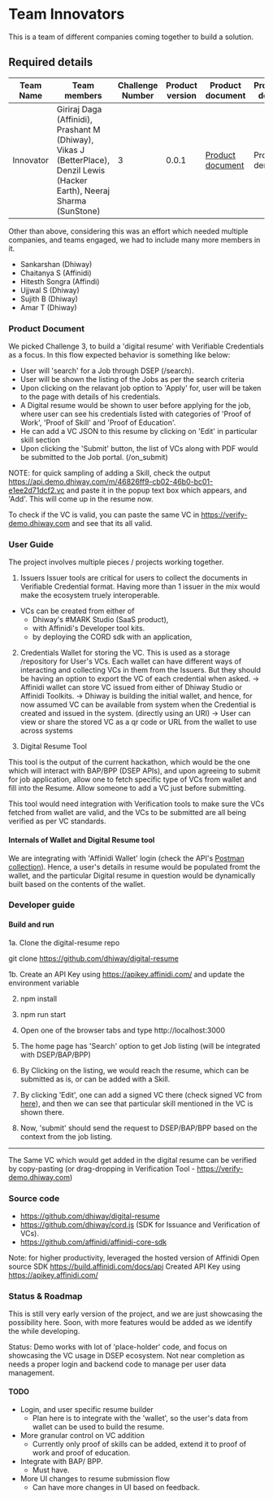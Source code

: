 # Team Innovators

This is a team of different companies coming together to build a solution.

## Required details

| Team Name | Team members | Challenge Number | Product version | Product document | Product demo | User guide | Source code | Developer guide |
|--|--|--|--|--|--|--|--|--|
| Innovator | Giriraj Daga (Affinidi), Prashant M (Dhiway), Vikas J (BetterPlace), Denzil Lewis (Hacker Earth), Neeraj Sharma (SunStone) | 3 | 0.0.1 | [Product document](#product-document) | Product demo | [User guide](#user-guide) | [Source code](#source-code) | [Developer guide](#developer-guide) |


Other than above, considering this was an effort which needed multiple companies, and teams engaged, we had to include many more members in it.

* Sankarshan (Dhiway)
* Chaitanya S (Affinidi)
* Hitesth Songra (Affindi)
* Ujjwal S (Dhiway)
* Sujith B (Dhiway)
* Amar T (Dhiway)

### Product Document

We picked Challenge 3, to build a 'digital resume' with Verifiable Credentials as a focus. In this flow expected behavior is something like below:

 - User will 'search' for a Job through DSEP (/search).
 - User will be shown the listing of the Jobs as per the search criteria
 - Upon clicking on the relavant job option to 'Apply' for, user will be taken to the page with details of his credentials.
 - A Digital resume would be shown to user before applying for the job, where user can see his credentials listed with categories of 'Proof of Work', 'Proof of Skill' and 'Proof of Education'.
 - He can add a VC JSON to this resume by clicking on 'Edit' in particular skill section
 - Upon clicking the 'Submit' button, the list of VCs along with PDF would be submitted to the Job portal. (/on_submit)

NOTE: for quick sampling of adding a Skill, check the output https://api.demo.dhiway.com/m/46826ff9-cb02-46b0-bc01-e1ee2d71dcf2.vc and paste it in the popup text box which appears, and 'Add'. This will come up in the resume now.

To check if the VC is valid, you can paste the same VC in https://verify-demo.dhiway.com and see that its all valid.


### User Guide

The project involves multiple pieces / projects working together.


1. Issuers
  Issuer tools are critical for users to collect the documents in Verifiable Credential format. Having more than 1 issuer in the mix would make the ecosystem truely interoperable.
  - VCs can be created from either of
     - Dhiway's #MARK Studio (SaaS product),
     - with Affinidi's Developer tool kits.
     - by deploying the CORD sdk with an application,

2. Credentials Wallet for storing the VC.
  This is used as a storage /repository for User's VCs. Each wallet can have different ways of interacting and collecting VCs in them from the Issuers. But they should be having an option to export the VC of each credential when asked.
  -> Affinidi wallet can store VC issued from either of Dhiway Studio or Affinidi Toolkits.
  -> Dhiway is building the initial wallet, and hence, for now assumed VC can be available from system when the Credential is created and issued in the system. (directly using an URI)
  -> User can view or share the stored VC as a qr code or URL from the wallet to use across systems 

3. Digital Resume Tool

This tool is the output of the current hackathon, which would be the one which will interact with BAP/BPP (DSEP APIs), and upon agreeing to submit for job application, allow one to fetch specific type of VCs from wallet and fill into the Resume. Allow someone to add a VC just before submitting.

This tool would need integration with Verification tools to make sure the VCs fetched from wallet are valid, and the VCs to be submitted are all being verified as per VC standards.


#### Internals of Wallet and Digital Resume tool

We are integrating with 'Affinidi Wallet' login (check the API's [Postman collection](https://www.postman.com/affinididevelopers/workspace/affinidi-developers/overview)). Hence, a user's details in resume would be populated fromt the wallet, and the particular Digital resume in question would be dynamically built based on the contents of the wallet.


### Developer guide

#### Build and run

1a. Clone the digital-resume repo

git clone https://github.com/dhiway/digital-resume

1b. Create an API Key using https://apikey.affinidi.com/ and update the environment variable 

2. npm install

3. npm run start

4. Open one of the browser tabs and type http://localhost:3000

5. The home page has 'Search' option to get Job listing (will be integrated with DSEP/BAP/BPP)

6. By Clicking on the listing, we would reach the resume, which can be submitted as is, or can be added with a Skill.

7. By clicking 'Edit', one can add a signed VC there (check signed VC from [here](https://api.demo.dhiway.com/m/46826ff9-cb02-46b0-bc01-e1ee2d71dcf2.vc)), and then we can see that particular skill mentioned in the VC is shown there.

8. Now, 'submit' should send the request to DSEP/BAP/BPP based on the context from the job listing.



----

The Same VC which would get added in the digital resume can be verified by copy-pasting (or drag-dropping in Verification Tool - https://verify-demo.dhiway.com)


### Source code

* https://github.com/dhiway/digital-resume
* https://github.com/dhiway/cord.js (SDK for Issuance and Verification of VCs).
* https://github.com/affinidi/affinidi-core-sdk 

Note: for higher productivity, leveraged the hosted version of Affinidi Open source SDK
https://build.affinidi.com/docs/api
Created API Key using https://apikey.affinidi.com/

### Status & Roadmap

This is still very early version of the project, and we are just showcasing the possibility here. Soon, with more features would be added as we identify the while developing.

Status: Demo works with lot of 'place-holder' code, and focus on showcasing the VC usage in DSEP ecosystem. Not near completion as needs a proper login and backend code to manage per user data management.

#### TODO

* Login, and user specific resume builder
  - Plan here is to integrate with the 'wallet', so the user's data from wallet can be used to build the resume.
* More granular control on VC addition
  - Currently only proof of skills can be added, extend it to proof of work and proof of education.
* Integrate with BAP/ BPP.
  - Must have.
* More UI changes to resume submission flow
  - Can have more changes in UI based on feedback.


